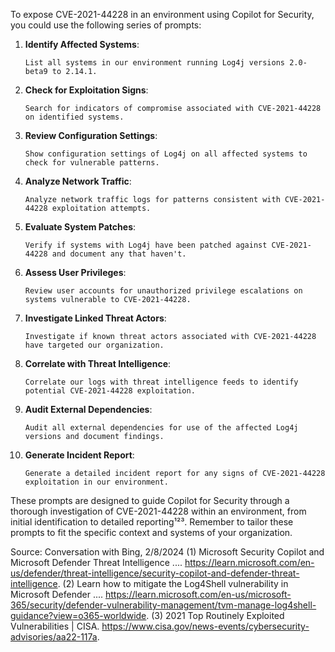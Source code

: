 To expose CVE-2021-44228 in an environment using Copilot for Security, you could use the following series of prompts:

1. **Identify Affected Systems**:
   ```
   List all systems in our environment running Log4j versions 2.0-beta9 to 2.14.1.
   ```

2. **Check for Exploitation Signs**:
   ```
   Search for indicators of compromise associated with CVE-2021-44228 on identified systems.
   ```

3. **Review Configuration Settings**:
   ```
   Show configuration settings of Log4j on all affected systems to check for vulnerable patterns.
   ```

4. **Analyze Network Traffic**:
   ```
   Analyze network traffic logs for patterns consistent with CVE-2021-44228 exploitation attempts.
   ```

5. **Evaluate System Patches**:
   ```
   Verify if systems with Log4j have been patched against CVE-2021-44228 and document any that haven't.
   ```

6. **Assess User Privileges**:
   ```
   Review user accounts for unauthorized privilege escalations on systems vulnerable to CVE-2021-44228.
   ```

7. **Investigate Linked Threat Actors**:
   ```
   Investigate if known threat actors associated with CVE-2021-44228 have targeted our organization.
   ```

8. **Correlate with Threat Intelligence**:
   ```
   Correlate our logs with threat intelligence feeds to identify potential CVE-2021-44228 exploitation.
   ```

9. **Audit External Dependencies**:
   ```
   Audit all external dependencies for use of the affected Log4j versions and document findings.
   ```

10. **Generate Incident Report**:
    ```
    Generate a detailed incident report for any signs of CVE-2021-44228 exploitation in our environment.
    ```

These prompts are designed to guide Copilot for Security through a thorough investigation of CVE-2021-44228 within an environment, from initial identification to detailed reporting¹²³. Remember to tailor these prompts to fit the specific context and systems of your organization.

Source: Conversation with Bing, 2/8/2024
(1) Microsoft Security Copilot and Microsoft Defender Threat Intelligence .... https://learn.microsoft.com/en-us/defender/threat-intelligence/security-copilot-and-defender-threat-intelligence.
(2) Learn how to mitigate the Log4Shell vulnerability in Microsoft Defender .... https://learn.microsoft.com/en-us/microsoft-365/security/defender-vulnerability-management/tvm-manage-log4shell-guidance?view=o365-worldwide.
(3) 2021 Top Routinely Exploited Vulnerabilities | CISA. https://www.cisa.gov/news-events/cybersecurity-advisories/aa22-117a.
